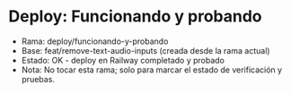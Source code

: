 # Deploy: Funcionando y probando

- Rama: deploy/funcionando-y-probando
- Base: feat/remove-text-audio-inputs (creada desde la rama actual)
- Estado: OK - deploy en Railway completado y probado
- Nota: No tocar esta rama; solo para marcar el estado de verificación y pruebas.

